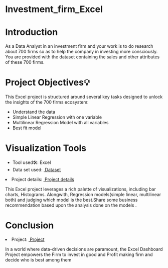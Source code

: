 # Investment_firm_Excel
<h1><a name="introduction">Introduction</a></h1>
<p> As a Data Analyst in an investment firm and your work is to do research about
700 firms so as to help the company in investing more consciously. You are provided with the
dataset containing the sales and other attributes of these 700 firms.</p>
<h1><a name="projectobjectives">Project Objectives💡</a></h1>
<p>This Excel project is structured around several key tasks designed to unlock the insights of the 700 firms ecosystem:</p>
<ul>
  <li> Understand the data </li>
  <li> Simple Linear Regression with one variable</li>
  <li> Multilinear Regression Model with all variables</li>
  <li>Best fit model</li>
</ul>
<h1><a name="visualizationtools">Visualization Tools</a></h1>
<ul><li>Tool used🛠️: Excel</li>
<li> Data set used: <a href="https://github.com/rahul27091/Investment_firm_Excel/blob/3fa39855509eb64474c19c87385adf055cf0a235/700%20firms%20level.xlsx"> <img src=" Dataset" alt="">  Dataset</a></li></ul>
<li> Project details: <a href="https://github.com/rahul27091/Investment_firm_Excel/blob/efbfc3dea85a92e172d3ff77f1cd968dbe7fd03c/Excel%20Project-%20Investment%20Firm%20(1).pdf"> <img src=" Project details" alt=""> Project details</a></li></ul>

<p> This Excel project leverages a rich palette of visualizations, including bar charts, Histograms. Alongwith, Regression models(simple linear, multilinear both) and judging which model is the best.Share some business recommendation based upon the analysis done on the models .</p>
<h1><a name="conclusion">Conclusion</a></h1>

<li> Project: <a href="https://github.com/rahul27091/Investment_firm_Excel/blob/7cf74151b7c07ec1803342d6217bd8415650d1ba/Excel_project.xlsx"> <img src=" Project " alt=""> Project </a></li></ul>

<p>In a world where data-driven decisions are paramount, the Excel Dashboard Project empowers the Firm to invest in good and Profit making firm and decide who is best among them </p>


